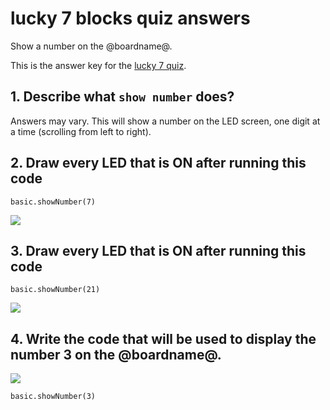 #  lucky 7 blocks quiz answers

Show a number on the @boardname@. 

This is the answer key for the [lucky 7 quiz](/lessons/lucky-7/quiz).

## 1. Describe what `show number` does?

Answers may vary. This will show a number on the LED screen, one digit at a time (scrolling from left to right).

## 2. Draw every LED that is ON after running this code

```blocks
basic.showNumber(7)
```


![](/static/mb/lessons/lucky-7-0.png)

## 3. Draw every LED that is ON after running this code


```blocks
basic.showNumber(21)
```

![](/static/mb/lessons/lucky-7-1.png)

## 4. Write the code that will be used to display the number 3 on the @boardname@.

![](/static/mb/lessons/lucky-7-2.png)

```blocks
basic.showNumber(3)
```
